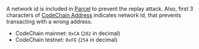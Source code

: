 A network id is included in [Parcel](Parcel.md) to prevent the replay attack. Also, first 3 characters of [CodeChain Address](CodeChain-Address.md) indicates network id, that prevents transacting with a wrong address.

* CodeChain mainnet: `0xCA` (`202` in decimal)
* CodeChain testnet: `0xFE` (`254` in decimal)

